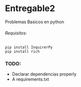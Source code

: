 # Entregable2
Problemas Basicos en python

###### Requisitos: 
```
pip install InquirerPy
pip install rich
```

### TODO:
- Declarar dependencias properly
- A requirements.txt
